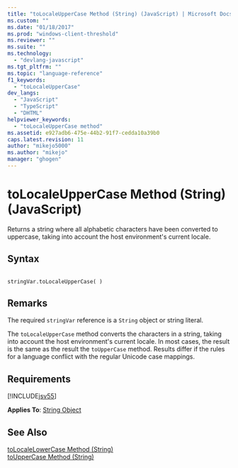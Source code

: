 ```yaml
---
title: "toLocaleUpperCase Method (String) (JavaScript) | Microsoft Docs"
ms.custom: ""
ms.date: "01/18/2017"
ms.prod: "windows-client-threshold"
ms.reviewer: ""
ms.suite: ""
ms.technology: 
  - "devlang-javascript"
ms.tgt_pltfrm: ""
ms.topic: "language-reference"
f1_keywords: 
  - "toLocaleUpperCase"
dev_langs: 
  - "JavaScript"
  - "TypeScript"
  - "DHTML"
helpviewer_keywords: 
  - "toLocaleUpperCase method"
ms.assetid: e927adb6-475e-44b2-91f7-cedda10a39b0
caps.latest.revision: 11
author: "mikejo5000"
ms.author: "mikejo"
manager: "ghogen"
---
```

# toLocaleUpperCase Method (String) (JavaScript)
Returns a string where all alphabetic characters have been converted to uppercase, taking into account the host environment's current locale.  
  
## Syntax  
  
```  
  
stringVar.toLocaleUpperCase( )  
```  
  
## Remarks  
 The required `stringVar` reference is a `String` object or string literal.  
  
 The `toLocaleUpperCase` method converts the characters in a string, taking into account the host environment's current locale. In most cases, the result is the same as the result the `toUpperCase` method. Results differ if the rules for a language conflict with the regular Unicode case mappings.  
  
## Requirements  
 [!INCLUDE[jsv55](../../javascript/reference/includes/jsv55-md.md)]  
  
 **Applies To**: [String Object](../../javascript/reference/string-object-javascript.md)  
  
## See Also  
 [toLocaleLowerCase Method (String)](../../javascript/reference/tolocalelowercase-method-string-javascript.md)   
 [toUpperCase Method (String)](../../javascript/reference/touppercase-method-string-javascript.md)